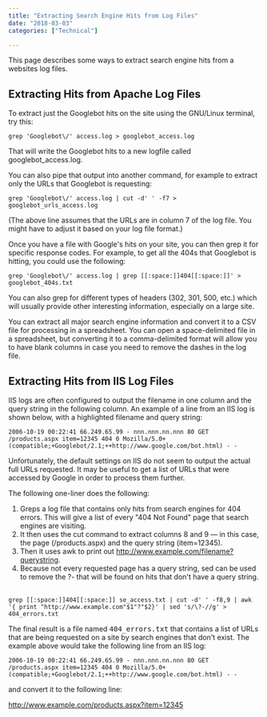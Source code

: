```yaml
---
title: "Extracting Search Engine Hits from Log Files"
date: "2018-03-03"
categories: ["Technical"]

---
```


This page describes some ways to extract search engine hits from a websites log files.

## Extracting Hits from Apache Log Files

To extract just the Googlebot hits on the site using the GNU/Linux terminal, try this:

`grep 'Googlebot\/' access.log > googlebot_access.log`

That will write the Googlebot hits to a new logfile called googlebot_access.log.

You can also pipe that output into another command, for example to extract only the URLs that Googlebot is requesting:

    grep 'Googlebot\/' access.log | cut -d' ' -f7 > googlebot_urls_access.log

(The above line assumes that the URLs are in column 7 of the log file. You might have to adjust it based on your log file format.)

Once you have a file with Google's hits on your site, you can then grep it for specific response codes. For example, to get all the 404s that Googlebot is hitting, you could use the following:

    grep 'Googlebot\/' access.log | grep [[:space:]]404[[:space:]]' > googlebot_404s.txt

You can also grep for different types of headers (302, 301, 500, etc.) which will usually provide other interesting information, especially on a large site.

You can extract all major search engine information and convert it to a CSV file for processing in a spreadsheet. You can open a space-delimited file in a spreadsheet, but converting it to a comma-delimited format will allow you to have blank columns in case you need to remove the dashes in the log file.

## Extracting Hits from IIS Log Files

IIS logs are often configured to output the filename in one column and the query string in the following column. An example of a line from an IIS log is shown below, with a highlighted filename and query string:

`2006-10-19 00:22:41 66.249.65.99 - nnn.nnn.nn.nnn 80 GET /products.aspx item=12345 404 0 Mozilla/5.0+(compatible;+Googlebot/2.1;++http://www.google.com/bot.html) - -`

Unfortunately, the default settings on IIS do not seem to output the actual full URLs requested. It may be useful to get a list of URLs that were accessed by Google in order to process them further.

The following one-liner does the following:

1.  Greps a log file that contains only hits from search engines for 404 errors. This will give a list of every "404 Not Found" page that search engines are visiting.
2.  It then uses the cut command to extract columns 8 and 9 — in this case, the page (/products.aspx) and the query string (item=12345).
3.  Then it uses awk to print out http://www.example.com/filename?querystring.
4.  Because not every requested page has a query string, sed can be used to remove the ?- that will be found on hits that don't have a query string.

\
    ```grep [[:space:]]404[[:space:]] se_access.txt | cut -d' ' -f8,9 | awk '{ print "http://www.example.com"$1"?"$2}' | sed 's/\?-//g' > 404_errors.txt```

The final result is a file named <tt>404_errors.txt</tt> that contains a list of URLs that are being requested on a site by search engines that don't exist. The example above would take the following line from an IIS log:

`2006-10-19 00:22:41 66.249.65.99 - nnn.nnn.nn.nnn 80 GET /products.aspx item=12345 404 0 Mozilla/5.0+(compatible;+Googlebot/2.1;++http://www.google.com/bot.html) - -`

and convert it to the following line:

http://www.example.com/products.aspx?item=12345
